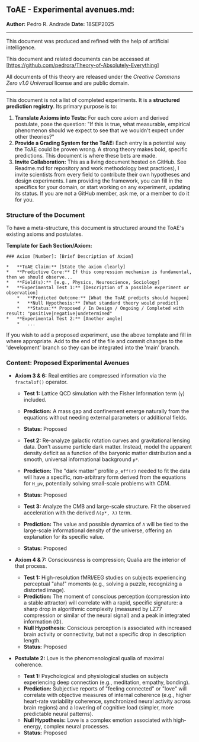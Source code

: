 ## ToAE - Experimental avenues.md: 

**Author:** Pedro R. Andrade
**Date:** 18SEP2025

---

This document was produced and refined with the help of artificial intelligence.

This document and related documents can be accessed at [https://github.com/pedrora/Theory-of-Absolutely-Everything]

All documents of this theory are released under the _Creative Commons Zero v1.0 Universal_ license and are public domain.

---

This document is not a list of completed experiments. It is a **structured prediction registry**. Its primary purpose is to:

1. **Translate Axioms into Tests:** For each core axiom and derived postulate, pose the question: "If this is true, what measurable, empirical phenomenon should we expect to see that we wouldn't expect under other theories?"
2. **Provide a Grading System for the ToAE:** Each entry is a potential way the ToAE could be proven wrong. A strong theory makes bold, specific predictions. This document is where these bets are made.
3. **Invite Collaboration:** This as a living document hosted on GitHub. See Readme.md for repository and work methodology best practices), I invite scientists from every field to contribute their own hypotheses and design experiments. I am providing the framework, you can fill in the specifics for your domain, or start working on any experiment, updating its status. If you are not a GitHub member, ask me, or a member to do it for you.

### Structure of the Document

To have a meta-structure, this document is structured around the ToAE's existing axioms and postulates.

**Template for Each Section/Axiom:**

```
### Axiom [Number]: [Brief Description of Axiom]

*   **ToAE Claim:** [State the axiom clearly]
*   **Predictive Core:** If this compression mechanism is fundamental, then we should observe...
*   **Field(s):** [e.g., Physics, Neuroscience, Sociology]
*   **Experimental Test 1:** [Description of a possible experiment or observation]
    *   **Predicted Outcome:** [What the ToAE predicts should happen]
    *   **Null Hypothesis:** [What standard theory would predict]
    *   **Status:** Proposed / In Design / Ongoing / Completed with result: "positive|negative|undetermined"
*   **Experimental Test 2:** [Another angle]
    *   ...
```
If you wish to add a proposed experiment, use the above template and fill in where appropriate. Add to the end of the file and commit  changes to the 'development' branch so they can be integrated into the 'main' branch.



### Content: Proposed Experimental Avenues

*   **Axiom 3 & 6:** Real entities are compressed information via the `fractalof()` operator.
    *   **Test 1:** Lattice QCD simulation with the Fisher Information term (`γ`) included.
    *   **Prediction:** A mass gap and confinement emerge naturally from the equations without needing external parameters or additional fields.
    *   **Status:** Proposed
 
    *   **Test 2:** Re-analyze galactic rotation curves and gravitational lensing data. Don't assume particle dark matter. Instead, model the apparent density deficit as a function of the baryonic matter distribution and a smooth, universal informational background `ρ*`.
    *   **Prediction:** The "dark matter" profile `ρ_eff(r)` needed to fit the data will have a specific, non-arbitrary form derived from the equations for `H_μν`, potentially solving small-scale problems with CDM.
    *   **Status:** Proposed
  
    *   **Test 3:** Analyze the CMB and large-scale structure. Fit the observed acceleration with the derived `Λ(ρ*, λ)` term.
    *   **Prediction:** The value and possible dynamics of `Λ` will be tied to the large-scale informational density of the universe, offering an explanation for its specific value.
    *   **Status:** Proposed

*   **Axiom 4 & 7:** Consciousness is compression; Qualia are the interior of that process.
    *   **Test 1:** High-resolution fMRI/EEG studies on subjects experiencing perceptual "aha!" moments (e.g., solving a puzzle, recognizing a distorted image).
    *   **Prediction:** The moment of conscious perception (compression into a stable attractor) will correlate with a rapid, specific signature: a sharp drop in algorithmic complexity (measured by LZ77 compression or similar of the neural signal) and a peak in integrated information (Φ).
    *   **Null Hypothesis:** Conscious perception is associated with increased brain activity or connectivity, but not a specific drop in description length.
    *   **Status:** Proposed

*   **Postulate 2:** Love is the phenomenological qualia of maximal coherence.
    *   **Test 1:** Psychological and physiological studies on subjects experiencing deep connection (e.g., meditation, empathy, bonding).
    *   **Prediction:** Subjective reports of "feeling connected" or "love" will correlate with objective measures of internal coherence (e.g., higher heart-rate variability coherence, synchronized neural activity across brain regions) and a lowering of cognitive load (simpler, more predictable neural patterns).
    *   **Null Hypothesis:** Love is a complex emotion associated with high-energy, complex neural processes.
    *   **Status:** Proposed

